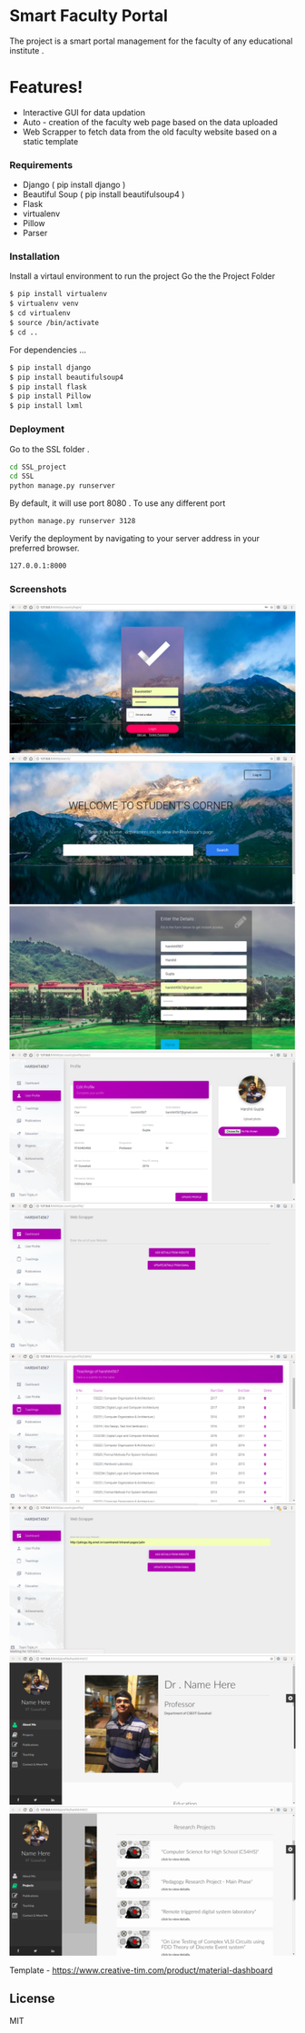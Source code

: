 # Smart Faculty Portal 

The project is a smart portal management for the faculty of any educational institute .  
# Features!

  - Interactive GUI for data updation
  - Auto - creation of the faculty web page based on the data uploaded
  - Web Scrapper to fetch data from the old faculty website based on a static template


### Requirements

* Django ( pip install django )
* Beautiful Soup ( pip install beautifulsoup4 )
* Flask
* virtualenv 
* Pillow 
* Parser 

### Installation
Install a virtaul environment to run the project 
Go the the Project Folder 
```sh
$ pip install virtualenv
$ virtualenv venv
$ cd virtualenv 
$ source /bin/activate
$ cd ..

```

For dependencies ...

```sh
$ pip install django
$ pip install beautifulsoup4
$ pip install flask
$ pip install Pillow
$ pip install lxml
```


### Deployment

Go to the SSL folder . 

```sh
cd SSL_project
cd SSL
python manage.py runserver
```

By default, it will use  port 8080 . 
To use any different port
```sh
python manage.py runserver 3128
```

Verify the deployment by navigating to your server address in your preferred browser.

```sh
127.0.0.1:8000
```


### Screenshots 
![Login](/screenshots/login.png?raw=true "Login")
![search](/screenshots/search.png?raw=true "search")
![signup](/screenshots/signup.png?raw=true "signup")
![user](/screenshots/user.png?raw=true "user")
![dashboard](/screenshots/dashboard.png?raw=true "dashboard")
![teaching](/screenshots/teaching.png?raw=true "teaching")
![Scraper](/screenshots/Scraper.png?raw=true "Scraper")
![student1](/screenshots/student1.png?raw=true "student1")
![student2](/screenshots/student2.png?raw=true "student2")


Template - https://www.creative-tim.com/product/material-dashboard

License
----
MIT




